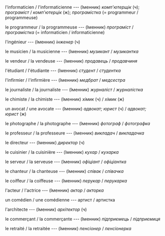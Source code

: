 l'informaticien / l'informaticienne --- (Іменник)
*комп'ютерщік* (ч); *програміст* / *комп'ютерцік* (ж); *програмістка*
(= programmeur / programmeuse)



le programmeur / la programmeuse --- (Іменник)
*програміст* / *програмістка*
(= informaticien / informaticienne)



l'ingénieur --- (Іменник)
*інженер* (ч)



le musicien / la musicienne --- (Іменник)
*музикант* / *музикантка*



le vendeur / la vendeuse --- (Іменник)
*продавець* / *продавчиня*



l'étudiant / l'étudiante --- (Іменник)
*студент* / *студентка*



l'infirmier / l'infirmière --- (Іменник)
*медбрат* / *медсестра*



le journaliste / la journaliste --- (Іменник)
*журналіст* / *журналістка*



le chimiste / la chimiste --- (Іменник)
*хімик* (ч) / *хімик* (ж)



un avocat / une avocate --- (Іменник)
*адвокат; юрист* (ч) / *адвокат; юрист* (ж)



le photographe / la photographe --- (Іменник)
*фотограф* / *фотографка*



le professeur / la professeure --- (Іменник)
*викладач* / *викладачка*



le directeur --- (Іменник)
*директор* (ч)



le cuisinier / la cuisinière --- (Іменник)
*кухар* / *кухарка*



le serveur / la serveuse --- (Іменник)
*офіціант* / *офіціантка*



le chanteur / la chanteuse --- (Іменник)
*співак* / *співачка*



le coiffeur / la coiffeuse --- (Іменник)
*перукар* / *перукарка*



l'acteur / l'actrice --- (Іменник)
*актор* / *акторка*



un comédien / une comédienne --- артист / артистка



l'architecte --- (Іменник)
*архітектор* (ч)



le commerçant / la commerçante --- (Іменник)
*підприємець* / *підприємиця*



le retraité / la retraitée --- (Іменник)
*пенсіонер* / *пенсіонерка*



